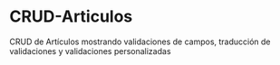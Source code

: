 # CRUD-Articulos
CRUD de Artículos mostrando validaciones de campos, traducción de validaciones y validaciones personalizadas

